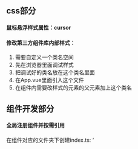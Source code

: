 ## css部分
#### 鼠标悬浮样式属性：cursor
#### 修改第三方组件库内部样式：

 1. 需要自定义一个类名空间
 2. 先在浏览器里面调试样式
 3. 把调试好的类名放在这个类名里面
 4. 在App.vue里面引入这个文件
 5. 在组件内需要改样式的元素的父元素加上这个类名
 ## 组件开发部分
 #### 全局注册组件并按需引用
 在组件对应的文件夹下创建index.ts:
 ‘

<!--stackedit_data:
eyJoaXN0b3J5IjpbLTgwODI1ODkyMl19
-->